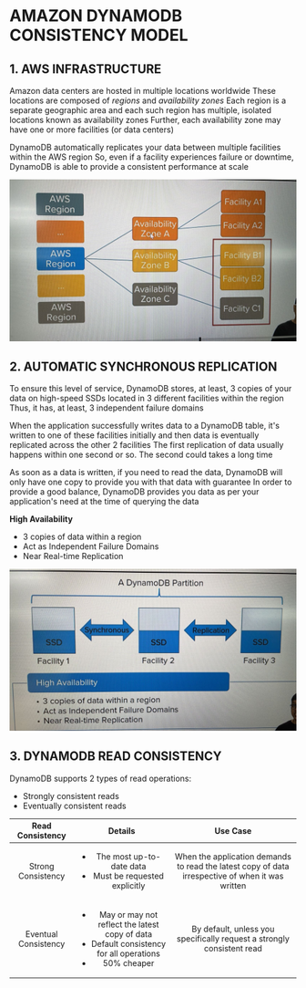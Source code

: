 # AMAZON DYNAMODB CONSISTENCY MODEL

## 1. AWS INFRASTRUCTURE

Amazon data centers are hosted in multiple locations worldwide
These locations are composed of *regions* and *availability zones*
Each region is a separate geographic area and each such region has multiple, isolated locations known as availability zones
Further, each availability zone may have one or more facilities (or data centers)

DynamoDB automatically replicates your data between multiple facilities within the AWS region
So, even if a facility experiences failure or downtime, DynamoDB is able to provide a consistent performance at scale

![AWS Infrastructure](./assets/aws_infra.png)

## 2. AUTOMATIC SYNCHRONOUS REPLICATION

To ensure this level of service, DynamoDB stores, at least, 3 copies of your data on high-speed SSDs located in 3 different facilities within the region
Thus, it has, at least, 3 independent failure domains

When the application successfully writes data to a DynamoDB table, it's written to one of these facilities initially and then data is eventually replicated across the other 2 facilities
The first replication of data usually happens within one second or so. The second could takes a long time

As soon as a data is written, if you need to read the data, DynamoDB will only have one copy to provide you with that data with guarantee
In order to provide a good balance, DynamoDB provides you data as per your application's need at the time of querying the data

**High Availability**

- 3 copies of data within a region
- Act as Independent Failure Domains
- Near Real-time Replication

![Automatic synchronous replication](./assets/automatic_sync_replication.png)

## 3. DYNAMODB READ CONSISTENCY

DynamoDB supports 2 types of read operations: 

- Strongly consistent reads
- Eventually consistent reads

| Read Consistency | Details | Use Case |
| :--------------: | :-----: | :------: |
| Strong Consistency | <ul><li>The most up-to-date data</li> <li>Must be requested explicitly</li></ul> | When the application demands to read the latest copy of data irrespective of when it was written |
| Eventual Consistency | <ul><li>May or may not reflect the latest copy of data</li> <li>Default consistency for all operations</li> <li>50% cheaper</li></ul> | By default, unless you specifically request a <bold>strongly consistent read</bold> |

##

